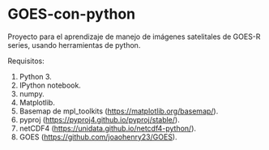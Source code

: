 # GOES-con-python
Proyecto para el aprendizaje de manejo de imágenes satelitales de GOES-R series, usando herramientas de python.

Requisitos: 
1. Python 3.
2. IPython notebook.
3. numpy.
4. Matplotlib.
5. Basemap de mpl_toolkits (https://matplotlib.org/basemap/).
6. pyproj (https://pyproj4.github.io/pyproj/stable/).
7. netCDF4 (https://unidata.github.io/netcdf4-python/).
8. GOES (https://github.com/joaohenry23/GOES).
